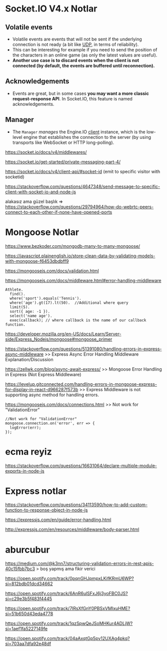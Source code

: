 # Socket.IO V4.x Notlar

## Volatile events
- Volatile events are events that will not be sent if the underlying connection is not ready (a bit like [UDP](https://fr.wikipedia.org/wiki/User_Datagram_Protocol), in terms of reliability).
- This can be interesting for example if you need to send the position of the characters in an online game (as only the latest values are useful).
- **Another use case is to discard events when the client is not connected (by default, the events are buffered until reconnection).**

## Acknowledgements
- Events are great, but in some cases **you may want a more classic request-response API**. In Socket.IO, this feature is named acknowledgements.

## Manager
- The `Manager`  _manages_ the Engine.IO [client](https://github.com/socketio/engine.io-client/) instance, which is the low-level engine that establishes the connection to the server (by using transports like WebSocket or HTTP long-polling).

https://socket.io/docs/v4/middlewares/

https://socket.io/get-started/private-messaging-part-4/

https://socket.io/docs/v4/client-api/#socket-id (emit to specific visitor with socketid)

https://stackoverflow.com/questions/4647348/send-message-to-specific-client-with-socket-io-and-node-js

alakasız ama güzel başlık => https://stackoverflow.com/questions/29794964/how-do-webrtc-peers-connect-to-each-other-if-none-have-opened-ports

# Mongoose Notlar
https://www.bezkoder.com/mongodb-many-to-many-mongoose/

https://javascript.plainenglish.io/store-clean-data-by-validating-models-with-mongoose-f6453dbdbff9

https://mongoosejs.com/docs/validation.html

https://mongoosejs.com/docs/middleware.html#error-handling-middleware
```
Athlete.
  find().
  where('sport').equals('Tennis').
  where('age').gt(17).lt(50).  //Additional where query
  limit(5).
  sort({ age: -1 }).
  select('name age').
  exec(callback); // where callback is the name of our callback function.
```
https://developer.mozilla.org/en-US/docs/Learn/Server-side/Express_Nodejs/mongoose#mongoose_primer

https://stackoverflow.com/questions/51391080/handling-errors-in-express-async-middleware >> Express Async Error Handling Middleware Explanation/Discussion

https://zellwk.com/blog/async-await-express/ >> Mongoose Error Handling in Express (Not Express Middleware)

https://levelup.gitconnected.com/handling-errors-in-mongoose-express-for-display-in-react-d966287f573b >> Express Middleware is not supporting async method for handling errors.

https://mongoosejs.com/docs/connections.html >> Not work for "ValidationError"
```
//Not work for "ValidationError"
mongoose.connection.on('error', err => {
  logError(err);
});
```
# ecma reyiz

https://stackoverflow.com/questions/16631064/declare-multiple-module-exports-in-node-js
# Express notlar

https://stackoverflow.com/questions/34113590/how-to-add-custom-function-to-response-object-in-node-js

https://expressjs.com/en/guide/error-handling.html

http://expressjs.com/en/resources/middleware/body-parser.html

# aburcubur

https://medium.com/@k3nn7/structuring-validation-errors-in-rest-apis-40c15fbb7bc3 > boş yapmış ama fikir verici

https://open.spotify.com/track/0pqnGHJpmpxLKifKRmU6WP?si=812bdb01dcd34662

https://open.spotify.com/track/6AnR6ulSFxJ6j3yoFBC0JS?si=c29e3b5f483f4445

https://open.spotify.com/track/7lRsXfGnY0PBSxVMIxuHME?si=51b650d43eda4778

https://open.spotify.com/track/1qzSpwQeJSoMHKur4ADLjW?si=1aef1fa5227149fe

https://open.spotify.com/track/04aAxqtGp5pv12UXAg4pkq?si=703aa7dfa92e48df
